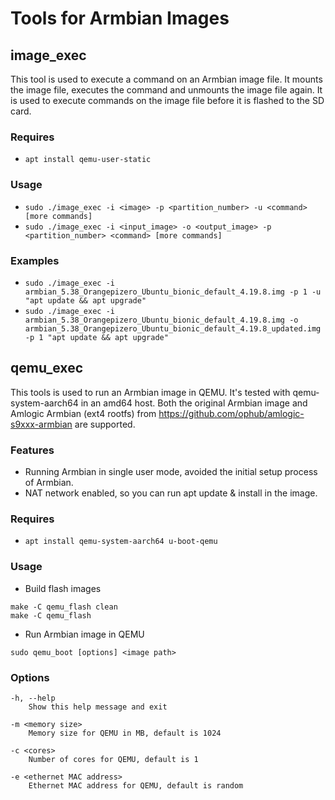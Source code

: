 # Tools for Armbian Images

## image_exec

This tool is used to execute a command on an Armbian image file. It mounts the image file, executes the command and unmounts the image file again. It is used to execute commands on the image file before it is flashed to the SD card.

### Requires
- ```apt install qemu-user-static```

### Usage

- ```sudo ./image_exec -i <image> -p <partition_number> -u <command> [more commands]```
- ```sudo ./image_exec -i <input_image> -o <output_image> -p <partition_number> <command> [more commands]```

### Examples

- ```sudo ./image_exec -i armbian_5.38_Orangepizero_Ubuntu_bionic_default_4.19.8.img -p 1 -u "apt update && apt upgrade"```
- ```sudo ./image_exec -i armbian_5.38_Orangepizero_Ubuntu_bionic_default_4.19.8.img -o armbian_5.38_Orangepizero_Ubuntu_bionic_default_4.19.8_updated.img -p 1 "apt update && apt upgrade"```

## qemu_exec

This tools is used to run an Armbian image in QEMU. It's tested with qemu-system-aarch64 in an amd64 host. Both the original Armbian image and Amlogic Armbian (ext4 rootfs) from https://github.com/ophub/amlogic-s9xxx-armbian are supported.

### Features

- Running Armbian in single user mode, avoided the initial setup process of Armbian.
- NAT network enabled, so you can run apt update & install in the image.

### Requires
- ```apt install qemu-system-aarch64 u-boot-qemu```

### Usage
- Build flash images

```
make -C qemu_flash clean
make -C qemu_flash
```

- Run Armbian image in QEMU

```
sudo qemu_boot [options] <image path>
```

### Options

```
-h, --help
    Show this help message and exit

-m <memory size>
    Memory size for QEMU in MB, default is 1024

-c <cores>
    Number of cores for QEMU, default is 1

-e <ethernet MAC address>
    Ethernet MAC address for QEMU, default is random
```

